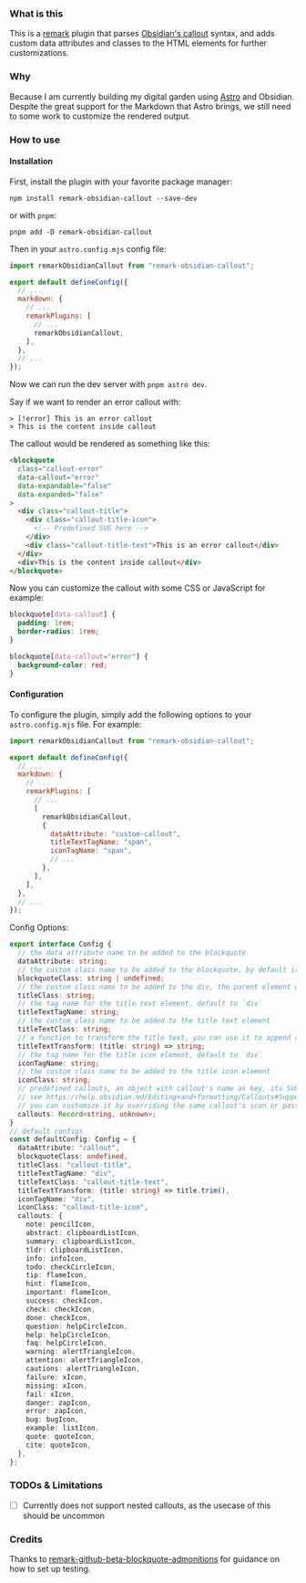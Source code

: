 ### What is this

This is a [remark](https://github.com/remarkjs/remark) plugin that parses [Obsidian's callout](https://help.obsidian.md/Editing+and+formatting/Callouts) syntax, and adds custom data attributes and classes to the HTML elements for further customizations.

### Why

Because I am currently building my digital garden using [Astro](https://astro.build/) and Obsidian. Despite the great support for the Markdown that Astro brings, we still need to some work to customize the rendered output.

### How to use

#### Installation

First, install the plugin with your favorite package manager:

```
npm install remark-obsidian-callout --save-dev
```

or with `pnpm`:

```
pnpm add -D remark-obsidian-callout
```

Then in your `astro.config.mjs` config file:

```js
import remarkObsidianCallout from "remark-obsidian-callout";

export default defineConfig({
  // ...
  markdown: {
    // ...
    remarkPlugins: [
      // ...
      remarkObsidianCallout,
    ],
  },
  // ...
});
```

Now we can run the dev server with `pnpm astro dev`.

Say if we want to render an error callout with:

```
> [!error] This is an error callout
> This is the content inside callout
```

The callout would be rendered as something like this:

```html
<blockquote
  class="callout-error"
  data-callout="error"
  data-expandable="false"
  data-expanded="false"
>
  <div class="callout-title">
    <div class="callout-title-icon">
      <!-- Predefined SVG here -->
    </div>
    <div class="callout-title-text">This is an error callout</div>
  </div>
  <div>This is the content inside callout</div>
</blockquote>
```

Now you can customize the callout with some CSS or JavaScript for example:

```css
blockquote[data-callout] {
  padding: 1rem;
  border-radius: 1rem;
}

blockquote[data-callout="error"] {
  background-color: red;
}
```

#### Configuration

To configure the plugin, simply add the following options to your `astro.config.mjs` file. For example:

```js
import remarkObsidianCallout from "remark-obsidian-callout";

export default defineConfig({
  // ...
  markdown: {
    // ...
    remarkPlugins: [
      // ...
      [
        remarkObsidianCallout,
        {
          dataAttribute: "custom-callout",
          titleTextTagName: "span",
          iconTagName: "span",
          // ...
        },
      ],
    ],
  },
  // ...
});
```

Config Options:

```ts
export interface Config {
  // the data attribute name to be added to the blockquote
  dataAttribute: string;
  // the custom class name to be added to the blockquote, by default it's `${dataAttribute}-${calloutType}` if not specified
  blockquoteClass: string | undefined;
  // the custom class name to be added to the div, the parent element of icon & title text
  titleClass: string;
  // the tag name for the title text element, default to `div`
  titleTextTagName: string;
  // the custom class name to be added to the title text element
  titleTextClass: string;
  // a function to transform the title text, you can use it to append custom strings
  titleTextTransform: (title: string) => string;
  // the tag name for the title icon element, default to `div`
  iconTagName: string;
  // the custom class name to be added to the title icon element
  iconClass: string;
  // predefined callouts, an object with callout's name as key, its SVG icon as value
  // see https://help.obsidian.md/Editing+and+formatting/Callouts#Supported+types
  // you can customize it by overriding the same callout's icon or passing new callout with customized name and icon
  callouts: Record<string, unknown>;
}
// default configs
const defaultConfig: Config = {
  dataAttribute: "callout",
  blockquoteClass: undefined,
  titleClass: "callout-title",
  titleTextTagName: "div",
  titleTextClass: "callout-title-text",
  titleTextTransform: (title: string) => title.trim(),
  iconTagName: "div",
  iconClass: "callout-title-icon",
  callouts: {
    note: pencilIcon,
    abstract: clipboardListIcon,
    summary: clipboardListIcon,
    tldr: clipboardListIcon,
    info: infoIcon,
    todo: checkCircleIcon,
    tip: flameIcon,
    hint: flameIcon,
    important: flameIcon,
    success: checkIcon,
    check: checkIcon,
    done: checkIcon,
    question: helpCircleIcon,
    help: helpCircleIcon,
    faq: helpCircleIcon,
    warning: alertTriangleIcon,
    attention: alertTriangleIcon,
    cautions: alertTriangleIcon,
    failure: xIcon,
    missing: xIcon,
    fail: xIcon,
    danger: zapIcon,
    error: zapIcon,
    bug: bugIcon,
    example: listIcon,
    quote: quoteIcon,
    cite: quoteIcon,
  },
};
```

### TODOs & Limitations

- [ ] Currently does not support nested callouts, as the usecase of this should be uncommon

### Credits

Thanks to [remark-github-beta-blockquote-admonitions](https://github.com/myl7/remark-github-beta-blockquote-admonitions) for guidance on how to set up testing.
